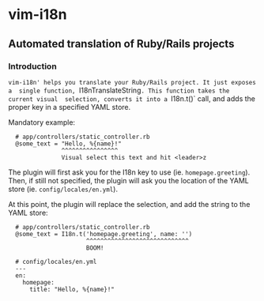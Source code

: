 # vim-i18n
## Automated translation of Ruby/Rails projects

### Introduction

`vim-i18n' helps you translate your Ruby/Rails project. It just exposes a 
single function, `I18nTranslateString`. This function takes the current visual 
selection, converts it into a `I18n.t()` call, and adds the proper key in a 
specified YAML store.

Mandatory example:

```
  # app/controllers/static_controller.rb
  @some_text = "Hello, %{name}!"
               ^^^^^^^^^^^^^^^^
               Visual select this text and hit <leader>z
```

The plugin will first ask you for the I18n key to use (ie. `homepage.greeting`).
Then, if still not specified, the plugin will ask you the location of the YAML
store (ie. `config/locales/en.yml`).

At this point, the plugin will replace the selection, and add the string to the
YAML store:

```
  # app/controllers/static_controller.rb
  @some_text = I18n.t('homepage.greeting', name: '')
                      ^^^^^^^^^^^^^^^^^^^^^^^^^^^^^
                      BOOM!

  # config/locales/en.yml
  ---
  en:
    homepage:
      title: "Hello, %{name}!"
```

